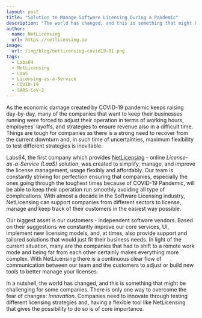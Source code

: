 ```yaml
---
layout: post
title: "Solution to Manage Software Licensing During a Pandemic"
description: "The world has changed, and this is something that might be challenging for some companies. There is only one way to overcome the fear of changes - Innovation"
author:
  name: NetLicensing
  url: https://netlicensing.io
image:
  url: /img/blog/netlicensing-covid19-01.png
tags:
  - Labs64
  - NetLicensing
  - LaaS
  - Licensing-as-a-Service
  - COVID-19
  - SARS-CoV-2
---
```


As the economic damage created by COVID-19 pandemic keeps raising day-by-day, many of the companies that want to keep their businesses running were forced to adjust their operation in terms of working hours, employees’ layoffs, and strategies to ensure revenue also in a difficult time. Things are tough for companies as there is a strong need to recover from the current downturn and, in such time of uncertainties, maximum flexibility to test different strategies is inevitable.
 
Labs64, the first company which provides [NetLicensing](https://netlicensing.io) - online *License-as-a-Service (LaaS)* solution, was created to simplify, manage, and improve the license management, usage flexibly and affordably. Our team is constantly striving for perfection ensuring that companies, especially the ones going through the toughest times because of COVID-19 Pandemic, will be able to keep their operation run smoothly avoiding all type of complications. With almost a decade in the Software Licensing industry, NetLicensing can support companies from different sectors to license, manage and keep track of their customers in the easiest way possible.
 
Our biggest asset is our customers - independent software vendors. Based on their suggestions we constantly improve our core services, UI, implement new licensing models, and, at times, also provide support and tailored solutions that would just fit their business needs. In light of the current situation, many are the companies that had to shift to a remote work mode and being far from each other certainly makes everything more complex. With NetLicensing there is a continuous clear flow of communication between our team and the customers to adjust or build new tools to better manage your licenses.

In a nutshell, the world has changed, and this is something that might be challenging for some companies. There is only one way to overcome the fear of changes: *Innovation*. Companies need to innovate through testing different licensing strategies and, having a flexible tool like NetLicensing that gives the possibility to do so is of core importance.
